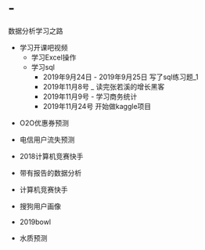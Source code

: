 # -
数据分析学习之路


* 学习开课吧视频
  * 学习Excel操作
  * 学习sql  
     * 2019年9月24日 - 2019年9月25日 写了sql练习题_1
     * 2019年11月8号 _ 读完张若溪的增长黑客
     * 2019年11月9号 - 学习商务统计
     * 2019年11月24号 开始做kaggle项目
- O2O优惠券预测
- 电信用户流失预测
- 2018计算机竞赛快手
- 带有报告的数据分析




- 计算机竞赛快手
- 搜狗用户画像
- 2019bowl
- 水质预测

